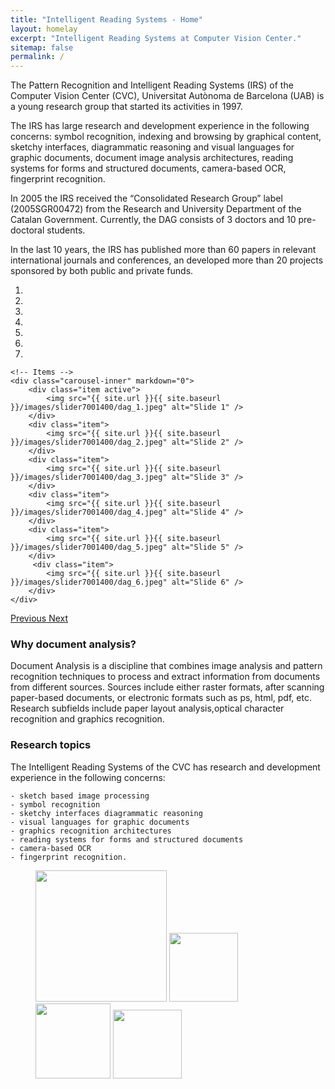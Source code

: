 ```yaml
---
title: "Intelligent Reading Systems - Home"
layout: homelay
excerpt: "Intelligent Reading Systems at Computer Vision Center."
sitemap: false
permalink: /
---
```


The Pattern Recognition and Intelligent Reading Systems (IRS) of the Computer Vision Center (CVC), Universitat Autònoma de Barcelona (UAB) is a young research group that started its activities in 1997.

The IRS has large research and development experience in the following concerns: symbol recognition, indexing and browsing by graphical content, sketchy interfaces, diagrammatic reasoning and visual languages for graphic documents, document image analysis architectures, reading systems for forms and structured documents, camera-based OCR, fingerprint recognition.

In 2005  the IRS received the “Consolidated Research Group” label (2005SGR00472) from the Research and University Department of the Catalan Government. Currently, the DAG consists of 3 doctors and 10 pre-doctoral students.

In the last 10 years, the IRS has published more than 60 papers in relevant international journals and conferences, an developed more than 20 projects sponsored by both public and private funds.


<div markdown="0" id="carousel" class="carousel slide" data-ride="carousel" data-interval="4000" data-pause="hover" >
    <!-- Menu -->
    <ol class="carousel-indicators">
        <li data-target="#carousel" data-slide-to="0" class="active"></li>
        <li data-target="#carousel" data-slide-to="1"></li>
        <li data-target="#carousel" data-slide-to="2"></li>
        <li data-target="#carousel" data-slide-to="3"></li>
        <li data-target="#carousel" data-slide-to="4"></li>
        <li data-target="#carousel" data-slide-to="5"></li>
        <li data-target="#carousel" data-slide-to="6"></li>
    </ol>

    <!-- Items -->
    <div class="carousel-inner" markdown="0">
        <div class="item active">
            <img src="{{ site.url }}{{ site.baseurl }}/images/slider7001400/dag_1.jpeg" alt="Slide 1" />
        </div>
        <div class="item">
            <img src="{{ site.url }}{{ site.baseurl }}/images/slider7001400/dag_2.jpeg" alt="Slide 2" />
        </div>
        <div class="item">
            <img src="{{ site.url }}{{ site.baseurl }}/images/slider7001400/dag_3.jpeg" alt="Slide 3" />
        </div>
        <div class="item">
            <img src="{{ site.url }}{{ site.baseurl }}/images/slider7001400/dag_4.jpeg" alt="Slide 4" />
        </div>
        <div class="item">
            <img src="{{ site.url }}{{ site.baseurl }}/images/slider7001400/dag_5.jpeg" alt="Slide 5" />
        </div>       
         <div class="item">
            <img src="{{ site.url }}{{ site.baseurl }}/images/slider7001400/dag_6.jpeg" alt="Slide 6" />
        </div>
    </div>
  <a class="left carousel-control" href="#carousel" role="button" data-slide="prev">
    <span class="glyphicon glyphicon-chevron-left" aria-hidden="true"></span>
    <span class="sr-only">Previous</span>
  </a>
  <a class="right carousel-control" href="#carousel" role="button" data-slide="next">
    <span class="glyphicon glyphicon-chevron-right" aria-hidden="true"></span>
    <span class="sr-only">Next</span>
  </a>
</div>


### Why document analysis?

Document Analysis is a discipline that combines image analysis and pattern recognition techniques to process and extract information from documents from different sources. Sources include either raster formats, after scanning paper-based documents, or electronic formats such as ps, html, pdf, etc. Research subfields include paper layout analysis,optical character recognition and graphics recognition.

### Research topics

The Intelligent Reading Systems of the CVC has research and development experience in the following concerns:


    - sketch based image processing
    - symbol recognition
    - sketchy interfaces diagrammatic reasoning
    - visual languages for graphic documents
    - graphics recognition architectures
    - reading systems for forms and structured documents
    - camera-based OCR
    - fingerprint recognition.



<figure class="fourth">
  <img src="{{ site.url }}{{ site.baseurl }}/images/logopic/cvc_logo.png" style="width: 210px">
  <img src="{{ site.url }}{{ site.baseurl }}/images/logopic/logo-uab.png" style="width: 110px">
  <img src="{{ site.url }}{{ site.baseurl }}/images/logopic/cvc_squares.png" style="width: 120px">
  <img src="{{ site.url }}{{ site.baseurl }}/images/logopic/Logo_ERC.jpg" style="width: 110px">
</figure>
